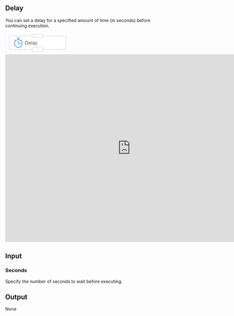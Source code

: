 ## Delay

You can set a delay for a specified amount of time (in seconds) before continuing execution.

<img src="./img/delay_menu.png" alt="image-20241007191739320" style="zoom:50%;" />



<iframe 
    width="800" 
    height="600" 
    src="https://www.youtube.com/embed/0eBUO_7ptG4"  frameborder="0" 
    allow="accelerometer; autoplay; encrypted-media; gyroscope; picture-in-picture" 
    allowfullscreen>
</iframe>

## Input

### Seconds

Specify the number of seconds to wait before executing.



## Output

None